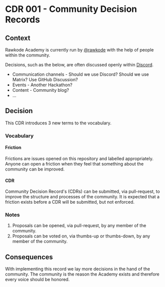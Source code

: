 # CDR 001 - Community Decision Records

## Context

Rawkode Academy is currently run by [@rawkode](https://github.com/rawkode) with the help of people within the community.

Decisions, such as the below, are often discussed openly within [Discord](https://rawkode.chat).

- Communication channels - Should we use Discord? Should we use Matrix? Use GitHub Discussion?
- Events - Another Hackathon?
- Content - Community blog?
- ...

## Decision

This CDR introduces 3 new terms to the vocabulary.

### Vocabulary

#### Friction

Frictions are issues opened on this repository and labelled appropriately. Anyone can open a friction when they feel that something about the community can be improved.

#### CDR

Community Decision Record's (CDRs) can be submitted, via pull-request, to improve the structure and processes of the community. It is expected that a friction exists before a CDR will be submitted, but not enforced.

### Notes

1. Proposals can be opened, via pull-request, by any member of the community.
2. Proposals can be voted on, via thumbs-up or thumbs-down, by any member of the community.

## Consequences

With implementing this record we lay more decisions in the hand of the community. The community is the reason the Academy exists and therefore every voice should be honored.
